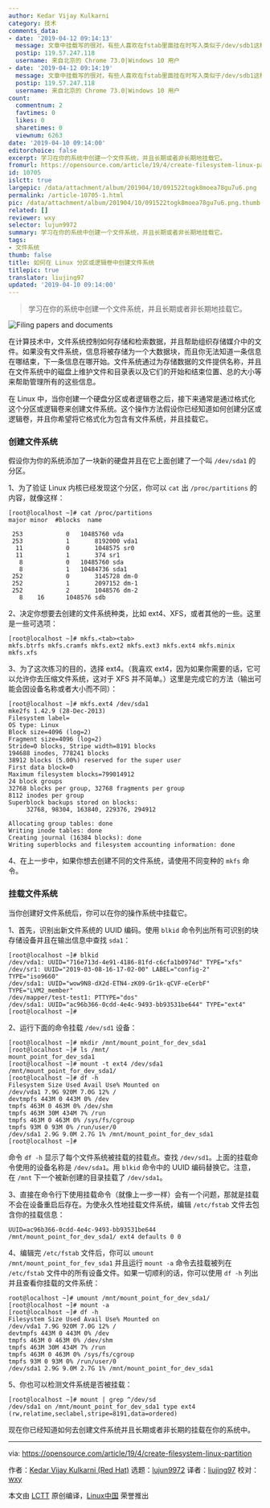 ```yaml
---
author: Kedar Vijay Kulkarni
category: 技术
comments_data:
- date: '2019-04-12 09:14:13'
  message: 文章中挂载写的很对，有些人喜欢在fstab里面挂在时写入类似于/dev/sdb1这种的设备名，其实是很不好的习惯，因为设备名称说不定哪天就变了，用UUID来挂载就能解决这个问题，不过如果移除这个设备的话一定要记得把fstab中对应的UUID挂载设置注释或者去掉，不然系统会出现启动时的挂在错误，从而造成系统无法正常启动
  postip: 119.57.247.118
  username: 来自北京的 Chrome 73.0|Windows 10 用户
- date: '2019-04-12 09:14:19'
  message: 文章中挂载写的很对，有些人喜欢在fstab里面挂在时写入类似于/dev/sdb1这种的设备名，其实是很不好的习惯，因为设备名称说不定哪天就变了，用UUID来挂载就能解决这个问题，不过如果移除这个设备的话一定要记得把fstab中对应的UUID挂载设置注释或者去掉，不然系统会出现启动时的挂在错误，从而造成系统无法正常启动
  postip: 119.57.247.118
  username: 来自北京的 Chrome 73.0|Windows 10 用户
count:
  commentnum: 2
  favtimes: 0
  likes: 0
  sharetimes: 0
  viewnum: 6263
date: '2019-04-10 09:14:00'
editorchoice: false
excerpt: 学习在你的系统中创建一个文件系统，并且长期或者非长期地挂载它。
fromurl: https://opensource.com/article/19/4/create-filesystem-linux-partition
id: 10705
islctt: true
largepic: /data/attachment/album/201904/10/091522togk8moea78gu7u6.png
permalink: /article-10705-1.html
pic: /data/attachment/album/201904/10/091522togk8moea78gu7u6.png.thumb.jpg
related: []
reviewer: wxy
selector: lujun9972
summary: 学习在你的系统中创建一个文件系统，并且长期或者非长期地挂载它。
tags:
- 文件系统
thumb: false
title: 如何在 Linux 分区或逻辑卷中创建文件系统
titlepic: true
translator: liujing97
updated: '2019-04-10 09:14:00'
---
```



> 
> 学习在你的系统中创建一个文件系统，并且长期或者非长期地挂载它。
> 
> 
> 


![Filing papers and documents](/data/attachment/album/201904/10/091522togk8moea78gu7u6.png "Filing papers and documents")


在计算技术中，文件系统控制如何存储和检索数据，并且帮助组织存储媒介中的文件。如果没有文件系统，信息将被存储为一个大数据块，而且你无法知道一条信息在哪结束，下一条信息在哪开始。文件系统通过为存储数据的文件提供名称，并且在文件系统中的磁盘上维护文件和目录表以及它们的开始和结束位置、总的大小等来帮助管理所有的这些信息。


在 Linux 中，当你创建一个硬盘分区或者逻辑卷之后，接下来通常是通过格式化这个分区或逻辑卷来创建文件系统。这个操作方法假设你已经知道如何创建分区或逻辑卷，并且你希望将它格式化为包含有文件系统，并且挂载它。


### 创建文件系统


假设你为你的系统添加了一块新的硬盘并且在它上面创建了一个叫 `/dev/sda1` 的分区。


1、为了验证 Linux 内核已经发现这个分区，你可以 `cat` 出 `/proc/partitions` 的内容，就像这样：



```
[root@localhost ~]# cat /proc/partitions
major minor  #blocks  name

 253            0   10485760 vda
 253            1       8192000 vda1
  11            0       1048575 sr0
  11            1       374 sr1
   8            0   10485760 sda
   8            1   10484736 sda1
 252            0       3145728 dm-0
 252            1       2097152 dm-1
 252            2       1048576 dm-2
   8    16      1048576 sdb
```

2、决定你想要去创建的文件系统种类，比如 ext4、XFS，或者其他的一些。这里是一些可选项：



```
[root@localhost ~]# mkfs.<tab><tab>
mkfs.btrfs mkfs.cramfs mkfs.ext2 mkfs.ext3 mkfs.ext4 mkfs.minix mkfs.xfs
```

3、为了这次练习的目的，选择 ext4。（我喜欢 ext4，因为如果你需要的话，它可以允许你去压缩文件系统，这对于 XFS 并不简单。）这里是完成它的方法（输出可能会因设备名称或者大小而不同）：



```
[root@localhost ~]# mkfs.ext4 /dev/sda1
mke2fs 1.42.9 (28-Dec-2013)
Filesystem label=
OS type: Linux
Block size=4096 (log=2)
Fragment size=4096 (log=2)
Stride=0 blocks, Stripe width=8191 blocks
194688 inodes, 778241 blocks
38912 blocks (5.00%) reserved for the super user
First data block=0
Maximum filesystem blocks=799014912
24 block groups
32768 blocks per group, 32768 fragments per group
8112 inodes per group
Superblock backups stored on blocks:
     32768, 98304, 163840, 229376, 294912

Allocating group tables: done
Writing inode tables: done
Creating journal (16384 blocks): done
Writing superblocks and filesystem accounting information: done
```

4、在上一步中，如果你想去创建不同的文件系统，请使用不同变种的 `mkfs` 命令。


### 挂载文件系统


当你创建好文件系统后，你可以在你的操作系统中挂载它。


1、首先，识别出新文件系统的 UUID 编码。使用 `blkid` 命令列出所有可识别的块存储设备并且在输出信息中查找 `sda1`：



```
[root@localhost ~]# blkid
/dev/vda1: UUID="716e713d-4e91-4186-81fd-c6cfa1b0974d" TYPE="xfs"
/dev/sr1: UUID="2019-03-08-16-17-02-00" LABEL="config-2" TYPE="iso9660"
/dev/sda1: UUID="wow9N8-dX2d-ETN4-zK09-Gr1k-qCVF-eCerbF" TYPE="LVM2_member"
/dev/mapper/test-test1: PTTYPE="dos"
/dev/sda1: UUID="ac96b366-0cdd-4e4c-9493-bb93531be644" TYPE="ext4"
[root@localhost ~]#
```

2、运行下面的命令挂载 `/dev/sd1` 设备：



```
[root@localhost ~]# mkdir /mnt/mount_point_for_dev_sda1
[root@localhost ~]# ls /mnt/
mount_point_for_dev_sda1
[root@localhost ~]# mount -t ext4 /dev/sda1 /mnt/mount_point_for_dev_sda1/
[root@localhost ~]# df -h
Filesystem Size Used Avail Use% Mounted on
/dev/vda1 7.9G 920M 7.0G 12% /
devtmpfs 443M 0 443M 0% /dev
tmpfs 463M 0 463M 0% /dev/shm
tmpfs 463M 30M 434M 7% /run
tmpfs 463M 0 463M 0% /sys/fs/cgroup
tmpfs 93M 0 93M 0% /run/user/0
/dev/sda1 2.9G 9.0M 2.7G 1% /mnt/mount_point_for_dev_sda1
[root@localhost ~]#
```

命令 `df -h` 显示了每个文件系统被挂载的挂载点。查找 `/dev/sd1`。上面的挂载命令使用的设备名称是 `/dev/sda1`。用 `blkid` 命令中的 UUID 编码替换它。注意，在 `/mnt` 下一个被新创建的目录挂载了 `/dev/sda1`。


3、直接在命令行下使用挂载命令（就像上一步一样）会有一个问题，那就是挂载不会在设备重启后存在。为使永久性地挂载文件系统，编辑 `/etc/fstab` 文件去包含你的挂载信息：



```
UUID=ac96b366-0cdd-4e4c-9493-bb93531be644 /mnt/mount_point_for_dev_sda1/ ext4 defaults 0 0
```

4、编辑完 `/etc/fstab` 文件后，你可以 `umount /mnt/mount_point_for_fev_sda1` 并且运行 `mount -a` 命令去挂载被列在 `/etc/fstab` 文件中的所有设备文件。如果一切顺利的话，你可以使用 `df -h` 列出并且查看你挂载的文件系统：



```
root@localhost ~]# umount /mnt/mount_point_for_dev_sda1/
[root@localhost ~]# mount -a
[root@localhost ~]# df -h
Filesystem Size Used Avail Use% Mounted on
/dev/vda1 7.9G 920M 7.0G 12% /
devtmpfs 443M 0 443M 0% /dev
tmpfs 463M 0 463M 0% /dev/shm
tmpfs 463M 30M 434M 7% /run
tmpfs 463M 0 463M 0% /sys/fs/cgroup
tmpfs 93M 0 93M 0% /run/user/0
/dev/sda1 2.9G 9.0M 2.7G 1% /mnt/mount_point_for_dev_sda1
```

5、你也可以检测文件系统是否被挂载：



```
[root@localhost ~]# mount | grep ^/dev/sd
/dev/sda1 on /mnt/mount_point_for_dev_sda1 type ext4 (rw,relatime,seclabel,stripe=8191,data=ordered)
```

现在你已经知道如何去创建文件系统并且长期或者非长期的挂载在你的系统中。




---


via: <https://opensource.com/article/19/4/create-filesystem-linux-partition>


作者：[Kedar Vijay Kulkarni (Red Hat)](https://opensource.com/users/kkulkarn) 选题：[lujun9972](https://github.com/lujun9972) 译者：[liujing97](https://github.com/liujing97) 校对：[wxy](https://github.com/wxy)


本文由 [LCTT](https://github.com/LCTT/TranslateProject) 原创编译，[Linux中国](https://linux.cn/) 荣誉推出